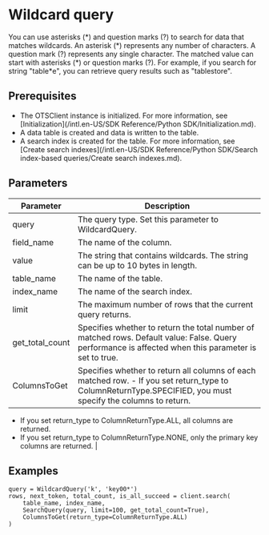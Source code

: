 # Wildcard query

You can use asterisks \(\*\) and question marks \(?\) to search for data that matches wildcards. An asterisk \(\*\) represents any number of characters. A question mark \(?\) represents any single character. The matched value can start with asterisks \(\*\) or question marks \(?\). For example, if you search for string "table\*e", you can retrieve query results such as "tablestore".

## Prerequisites

-   The OTSClient instance is initialized. For more information, see [Initialization](/intl.en-US/SDK Reference/Python SDK/Initialization.md).
-   A data table is created and data is written to the table.
-   A search index is created for the table. For more information, see [Create search indexes](/intl.en-US/SDK Reference/Python SDK/Search index-based queries/Create search indexes.md).

## Parameters

|Parameter|Description|
|---------|-----------|
|query|The query type. Set this parameter to WildcardQuery.|
|field\_name|The name of the column.|
|value|The string that contains wildcards. The string can be up to 10 bytes in length.|
|table\_name|The name of the table.|
|index\_name|The name of the search index.|
|limit|The maximum number of rows that the current query returns.|
|get\_total\_count|Specifies whether to return the total number of matched rows. Default value: False. Query performance is affected when this parameter is set to true. |
|ColumnsToGet|Specifies whether to return all columns of each matched row. -   If you set return\_type to ColumnReturnType.SPECIFIED, you must specify the columns to return.
-   If you set return\_type to ColumnReturnType.ALL, all columns are returned.
-   If you set return\_type to ColumnReturnType.NONE, only the primary key columns are returned. |

## Examples

```
query = WildcardQuery('k', 'key00*')
rows, next_token, total_count, is_all_succeed = client.search(
    table_name, index_name, 
    SearchQuery(query, limit=100, get_total_count=True), 
    ColumnsToGet(return_type=ColumnReturnType.ALL)
)
```

